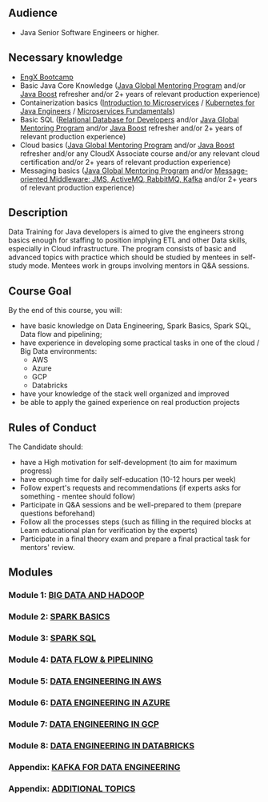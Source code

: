 ## Audience
* Java Senior Software Engineers or higher.

## Necessary knowledge
* [EngX Bootcamp](https://learn.epam.com/detailsPage?id=731297e7-eadb-4fe9-b9cb-4f1dffe73c05)
* Basic Java Core Knowledge ([Java Global Mentoring Program](https://learn.epam.com/detailsPage?id=8103343b-0dfe-4989-a725-43247453e089) and/or [Java Boost](https://learn.epam.com/detailsPage?id=2433fdf6-df2a-4cd4-94bb-3c101e91a546) refresher and/or 2+ years of relevant production experience)
* Containerization basics ([Introduction to Microservices](https://learn.epam.com/detailsPage?id=d079e963-970d-4420-9fcf-952ecdd37bca) / [Kubernetes for Java Engineers](https://learn.epam.com/detailsPage?id=550944b4-72c9-4c2d-93ef-545b6e569f61&source=PROGRAM) / [Microservices Fundamentals](https://learn.epam.com/detailsPage?id=77fa4ed0-9de2-4371-bc1e-f55bf06ac061))
* Basic SQL ([Relational Database for Developers](https://learn.epam.com/detailsPage?id=e5050928-f84b-4d88-a2eb-199440c76d73&source=PROGRAM) and/or [Java Global Mentoring Program](https://learn.epam.com/detailsPage?id=8103343b-0dfe-4989-a725-43247453e089) and/or [Java Boost](https://learn.epam.com/detailsPage?id=2433fdf6-df2a-4cd4-94bb-3c101e91a546) refresher and/or 2+ years of relevant production experience)
* Cloud basics ([Java Global Mentoring Program](https://learn.epam.com/detailsPage?id=8103343b-0dfe-4989-a725-43247453e089) and/or [Java Boost](https://learn.epam.com/detailsPage?id=2433fdf6-df2a-4cd4-94bb-3c101e91a546) refresher and/or any CloudX Associate course and/or any relevant cloud certification and/or 2+ years of relevant production experience)
* Messaging basics ([Java Global Mentoring Program](https://learn.epam.com/detailsPage?id=8103343b-0dfe-4989-a725-43247453e089) and/or [Message-oriented Middleware: JMS, ActiveMQ, RabbitMQ, Kafka](https://learn.epam.com/detailsPage?id=471d4c37-8e92-4d6c-af78-f53cce54d825) and/or 2+ years of relevant production experience) 

## Description
Data Training for Java developers is aimed to give the engineers strong basics enough for staffing to position implying ETL and other Data skills, especially in Cloud infrastructure.
The program consists of basic and advanced topics with practice which should be studied by mentees in self-study mode.
Mentees work in groups involving mentors in Q&A sessions.

## Course Goal
By the end of this course, you will:
* have basic knowledge on Data Engineering, Spark Basics, Spark SQL, Data flow and pipelining;
* have experience in developing some practical tasks in one of the cloud / Big Data environments:
  * AWS
  * Azure
  * GCP
  * Databricks
* have your knowledge of the stack well organized and improved
* be able to apply the gained experience on real production projects

## Rules of Conduct
The Candidate should:
* have a High motivation for self-development (to aim for maximum progress)
* have enough time for daily self-education (10-12 hours per week)
* Follow expert's requests and recommendations (if experts asks for something - mentee should follow)
* Participate in Q&A sessions and be well-prepared to them (prepare questions beforehand)
* Follow all the processes steps (such as filling in the required blocks at Learn educational plan for verification by the experts)
* Participate in a final theory exam and prepare a final practical task for mentors' review.

## Modules
### Module 1: [BIG DATA AND HADOOP](./intro_big_data_and_hadoop)
### Module 2: [SPARK BASICS](./spark_basics)
### Module 3: [SPARK SQL](./spark_sql)
### Module 4: [DATA FLOW & PIPELINING](./data_flow_pipelining)
### Module 5: [DATA ENGINEERING IN AWS](./aws)
### Module 6: [DATA ENGINEERING IN AZURE](./azure)
### Module 7: [DATA ENGINEERING IN GCP](./gcp)
### Module 8: [DATA ENGINEERING IN DATABRICKS](./databricks)
### Appendix: [KAFKA FOR DATA ENGINEERING](./kafka_for_data_engineering)
### Appendix: [ADDITIONAL TOPICS](./additional_topics)
